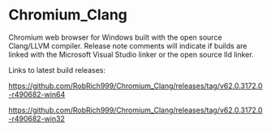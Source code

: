 # Chromium_Clang

Chromium web browser for Windows built with the open source Clang/LLVM compiler. Release note comments will indicate if builds are linked with the Microsoft Visual Studio linker or the open source lld linker.

Links to latest build releases:

https://github.com/RobRich999/Chromium_Clang/releases/tag/v62.0.3172.0-r490682-win64

https://github.com/RobRich999/Chromium_Clang/releases/tag/v62.0.3172.0-r490682-win32
